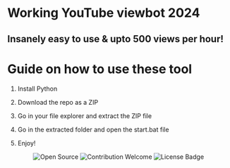 # Working YouTube viewbot 2024   
       
## Insanely easy to use & upto 500 views per hour!      
   
# Guide on how to use these tool
   
1. Install Python    
      
2. Download the repo as a ZIP     
    
3. Go in your file explorer and extract the ZIP file     
  
4. Go in the extracted folder and open the start.bat file   
 
5. Enjoy! 
   
<p align="center"> 
  <img src="https://badges.frapsoft.com/os/v1/open-source.svg?v=103" alt="Open Source">  
  <img src="https://img.shields.io/badge/contributions-welcome-brightgreen.svg?style=flat" alt="Contribution Welcome">   
  <img src="https://img.shields.io/badge/License-GPLv3-blue.svg" alt="License Badge">         
</p>  
